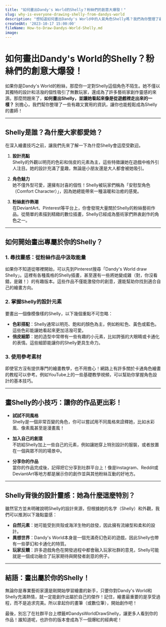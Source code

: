 ```yaml
---
title: "如何畫出Dandy's World的Shelly？粉絲們的創意大爆發！"
slug: why-is-everyone-drawing-shelly-from-dandys-world
description: "想知道如何畫出Dandy's World中的人氣角色Shelly嗎？我們為你整理了最有趣的靈感來源和繪畫技巧，讓你輕鬆進入這個充滿魅力的角色世界！"
createdAt: '2023-10-17 15:00:00'
fileName: How-to-Draw-Dandys-World-Shelly.md
image: 
---
```


# 如何畫出Dandy's World的Shelly？粉絲們的創意大爆發！

如果你是Dandy's World的粉絲，那麼你一定對Shelly這個角色不陌生。她不僅以其獨特的設計和活潑的個性吸引了無數玩家，還成為了許多藝術家創作靈感的來源。那麼問題來了，**如何畫出Shelly，並讓她看起來像是從遊戲裡走出來的一樣？** 別擔心，我們幫你整理了一些有趣又實用的資訊，讓你也能輕鬆成為Shelly的畫師！

---

## Shelly是誰？為什麼大家都愛她？

在深入繪畫技巧之前，讓我們先來了解一下為什麼Shelly會這麼受歡迎。  

1. **設計亮點**  
   Shelly的外觀以明亮的色彩和俏皮的元素為主，這些特徵讓她在遊戲中格外引人注目。她的設計充滿了童趣，無論是小朋友還是大人都會被她吸引。  

2. **角色魅力**  
   她不僅外型可愛，還擁有討喜的個性！Shelly被玩家們稱為「安慰型角色（Comfort Character）」，因為她總能帶來一種溫暖和治癒的感覺。  

3. **粉絲創作熱潮**  
   在DeviantArt、Pinterest等平台上，你會發現大量關於Shelly的粉絲藝術作品。從簡單的素描到精緻的數位插畫，Shelly已經成為藝術家們熱衷創作的角色之一。

---

## 如何開始畫出專屬於你的Shelly？

### 1. **尋找靈感：從粉絲作品中汲取能量**
如果你不知道從哪裡開始，可以先到Pinterest搜尋「Dandy's World draw Shelly」。這裡有各種風格的Shelly插畫，甚至還有一些將她變成雞（對，你沒看錯，是雞！）的有趣版本。這些作品不僅能激發你的創意，還能幫助你找到適合自己的繪畫方向。

### 2. **掌握Shelly的設計元素**
要畫出一個像模像樣的Shelly，以下幾個重點不可忽略：  
- **色彩搭配**：Shelly通常以明亮、飽和的顏色為主，例如粉紅色、黃色或藍色。這些色彩能讓她看起來更加活潑可愛。  
- **俏皮細節**：她的造型中常帶有一些有趣的小元素，比如誇張的大眼睛或卡通化的表情。這些細節能讓你的Shelly更具生命力。  

### 3. **使用參考素材**
即使官方沒有提供專門的繪畫教學，也不用擔心！網路上有許多關於卡通角色繪畫的教程可以參考。例如YouTube上的一些基礎教學視頻，可以幫助你掌握角色設計的基本技巧。

---

## 畫Shelly的小技巧：讓你的作品更出彩！

- **試試不同風格**  
  Shelly是一個非常百變的角色，你可以嘗試用不同風格來詮釋她，比如水彩風、像素風甚至是漫畫風！  

- **加入自己的創意**  
  不妨給Shelly加上一些自己的元素，例如讓她穿上特別設計的服裝，或者放置在一個與眾不同的場景中。  

- **分享你的作品**  
  當你的作品完成後，記得把它分享到社群平台上！像是Instagram、Reddit或DeviantArt等地方都是展示你的創作並與其他粉絲互動的好地方。

---

## Shelly背後的設計靈感：她為什麼這麼特別？

雖然官方並未明確說明Shelly的設計來源，但根據她的名字（Shelly）和外觀，我們可以推測以下幾點靈感：  
- **自然元素**：她可能受到貝殼或海洋生物的啟發，因此擁有流線型和柔和的設計。  
- **異想世界**：Dandy's World本身是一個充滿奇幻色彩的遊戲，因此Shelly也帶有一些夢幻和卡通化的特質。  
- **玩家反饋**：許多遊戲角色在開發過程中都會融入玩家社群的意見，Shelly可能就是一個成功融合了玩家期待與開發者創意的例子。

---

## 結語：畫出屬於你的Shelly！

無論你是專業藝術家還是剛開始學習繪畫的新手，只要你對Dandy's World和Shelly充滿熱情，就一定能創作出屬於自己的傑作！記住，繪畫最重要的是享受過程，而不是追求完美。所以拿起你的畫筆（或數位筆），開始創作吧！  

最後，別忘了在社群平台上標籤#DandysWorldDrawShelly，讓更多人看到你的作品！誰知道呢，也許你的版本會成為下一個爆紅的經典呢！